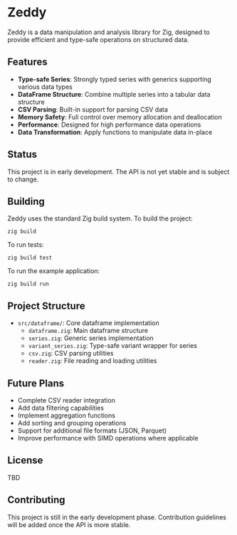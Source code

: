 # Zeddy

Zeddy is a data manipulation and analysis library for Zig, designed to provide efficient and type-safe operations on structured data.

## Features

- **Type-safe Series**: Strongly typed series with generics supporting various data types
- **DataFrame Structure**: Combine multiple series into a tabular data structure
- **CSV Parsing**: Built-in support for parsing CSV data
- **Memory Safety**: Full control over memory allocation and deallocation
- **Performance**: Designed for high performance data operations
- **Data Transformation**: Apply functions to manipulate data in-place

## Status

This project is in early development. The API is not yet stable and is subject to change.

## Building

Zeddy uses the standard Zig build system. To build the project:

```
zig build
```

To run tests:

```
zig build test
```

To run the example application:

```
zig build run
```

## Project Structure

- `src/dataframe/`: Core dataframe implementation
  - `dataframe.zig`: Main dataframe structure
  - `series.zig`: Generic series implementation
  - `variant_series.zig`: Type-safe variant wrapper for series
  - `csv.zig`: CSV parsing utilities
  - `reader.zig`: File reading and loading utilities

## Future Plans

- Complete CSV reader integration
- Add data filtering capabilities
- Implement aggregation functions
- Add sorting and grouping operations
- Support for additional file formats (JSON, Parquet)
- Improve performance with SIMD operations where applicable

## License

TBD

## Contributing

This project is still in the early development phase. Contribution guidelines will be added once the API is more stable.